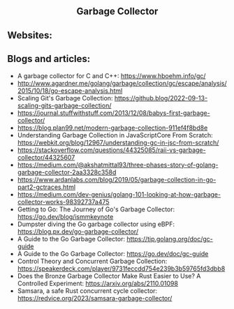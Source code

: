 <h2 align="center">Garbage Collector</h2>

## Websites:

## Blogs and articles:

- A garbage collector for C and C++: https://www.hboehm.info/gc/
- http://www.agardner.me/golang/garbage/collection/gc/escape/analysis/2015/10/18/go-escape-analysis.html
- Scaling Git's Garbage Collection: https://github.blog/2022-09-13-scaling-gits-garbage-collection/
- https://journal.stuffwithstuff.com/2013/12/08/babys-first-garbage-collector/
- https://blog.plan99.net/modern-garbage-collection-911ef4f8bd8e
- Understanding Garbage Collection in JavaScriptCore From Scratch: https://webkit.org/blog/12967/understanding-gc-in-jsc-from-scratch/
- https://stackoverflow.com/questions/44325085/raii-vs-garbage-collector/44325607
- https://medium.com/@akshatmittal93/three-phases-story-of-golang-garbage-collector-2aa3328c358d
- https://www.ardanlabs.com/blog/2019/05/garbage-collection-in-go-part2-gctraces.html
- https://medium.com/dev-genius/golang-101-looking-at-how-garbage-collector-works-98392737a475
- Getting to Go: The Journey of Go's Garbage Collector: https://go.dev/blog/ismmkeynote
- Dumpster diving the Go garbage collector using eBPF: https://blog.px.dev/go-garbage-collector/
- A Guide to the Go Garbage Collector: https://tip.golang.org/doc/gc-guide
- A Guide to the Go Garbage Collector: https://go.dev/doc/gc-guide
- Control Theory and Concurrent Garbage Collection: https://speakerdeck.com/player/9731feccdd754e239b3b59765fd3dbb8
- Does the Bronze Garbage Collector Make Rust Easier to Use? A Controlled Experiment: https://arxiv.org/abs/2110.01098
- Samsara, a safe Rust concurrent cycle collector: https://redvice.org/2023/samsara-garbage-collector/
